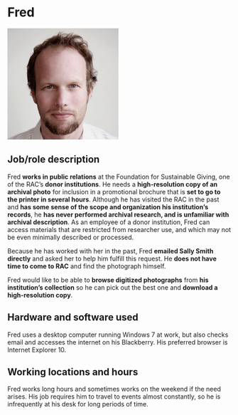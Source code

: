 # Fred

![headshot](img/fred.png)

## Job/role description

Fred **works in public relations** at the Foundation for Sustainable
Giving, one of the RAC’s **donor institutions**. He needs a
**high-resolution copy of an archival photo** for inclusion in a
promotional brochure that is **set to go to the printer in several
hours**. Although he has visited the RAC in the past and **has some
sense of the scope and organization his institution’s records**, he
**has never performed archival research, and is unfamiliar with archival
description**. As an employee of a donor institution, Fred can access
materials that are restricted from researcher use, and which may not be
even minimally described or processed.

Because he has worked with her in the past, Fred **emailed Sally Smith
directly** and asked her to help him fulfill this request. He **does not
have time to come to RAC** and find the photograph himself.

Fred would like to be able to **browse digitized photographs** from
**his institution’s collection** so he can pick out the best one and
**download a high-resolution copy**.

## Hardware and software used

Fred uses a desktop computer running Windows 7 at work, but also checks
email and accesses the internet on his Blackberry. His preferred browser
is Internet Explorer 10.

## Working locations and hours

Fred works long hours and sometimes works on the weekend if the need
arises. His job requires him to travel to events almost constantly, so
he is infrequently at his desk for long periods of time.
